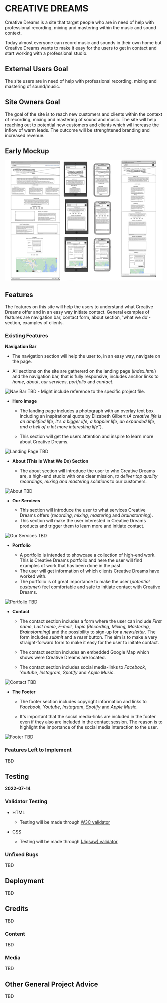 # CREATIVE DREAMS

Creative Dreams is a site that target people who are in need of help with professional recording, mixing and mastering within the music and sound context.

Today almost everyone can record music and sounds in their own home but Creative Dreams wants to make it easy for the users to get in contact and start working with a professional studio.

## External Users Goal
The site users are in need of help with professional recording, mixing and mastering of sound/music.

## Site Owners Goal
The goal of the site is to reach new customers and clients within the context of recording, mixing and mastering of sound and music. The site will help reaching out to potential new customers and clients which wil increase the inflow of warm leads. The outcome will be strenghtened branding and increased revenue.

## Early Mockup
![Early Mockup](/mockup/img/creative_dreams_mockup_v0.9.png)

## Features
The features on this site will help the users to understand what Creative Dreams offer and in an easy way initiate contact. General examples of features are navigation bar, contact form, about section, 'what we do'-section, examples of clients.

### Existing Features

 __Navigation Bar__

  - The navigation section will help the user to, in an easy way, navigate on the page.

  - All sections on the site are gathererd on the landing page (*index.html*) and the navigation bar, that is fully responsive, includes anchor links to *home*, *about*, *our services*, *portfolio* and *contact*. 
 
![Nav Bar](TBD) TBD - Might include reference to the specific project file.

- __Hero Image__

  - The landing page includes a photograph with an overlay text box including an inspirational quote by Elizabeth Gilbert (*A creative life is an amplified life, it's a bigger life, a happier life, an expanded life, and a hell of a lot more interesting life"*).

  - This section will get the users attention and inspire to learn more about Creative Dreams.

![Landing Page](TBD) TBD

- __About (This Is What We Do) Section__

    - The about section will introduce the user to who Creative Dreams are, a high-end studio with one clear mission, *to deliver top quality recordings, mixing and mastering solutions* to our customers.


![About](TBD) TBD

- __Our Services__

  - This section will introduce the user to what services Creative Dreams offers (*recording*, *mixing*, *mastering* and *brainstorming*).
  - This section will make the user interested in Creative Dreams products and trigger them to learn more and initiate contact.

![Our Services](TBD) TBD

- __Portfolio__

    - A portfolio is intended to showcase a collection of high-end work. This is Creative Dreams portfolio and here the user will find examples of work that has been done in the past.
    - The user will get information of which clients Creative Dreams have worked with.
    - The portfolio is of great importance to make the user (*potential customer*) feel comfortable and safe to initiate contact with Creative Dreams.

![Portfolio](TBD) TBD

- __Contact__ 

  - The contact section includes a form where the user can include *First name*, *Last name*, *E-mail*, *Topic (Recording, Mixing, Mastering, Brainstorming*) and the possibility to sign-up for a *newsletter*. The form includes *submit* and a *reset* button. The aim is to make a very straight-forward form to make it easy for the user to initate contact.

  - The contact section includes an embedded Google Map which shows were Creative Dreams are located.

  - The contact section includes social media-links to *Facebook*, *Youtube*, *Instagram*, *Spotify* and *Apple Music*.

![Contact](TBD) TBD

- __The Footer__ 

  - The footer section includes copyright information and links to *Facebook*, *Youtube*, *Instagram*, *Spotify* and *Apple Music*.

  - It's important that the social media-links are included in the footer even if they also are included in the contact session. The reason is to highlight the importance of the social media interaction to the user.

![Footer](TBD) TBD

### Features Left to Implement

TBD

## Testing

**2022-07-14**



### Validator Testing

- HTML
  - Testing will be made through [W3C validator](https://validator.w3.org/nu/?doc=https%3A%2F%2Fcode-institute-org.github.io%2Flove-running-2.0%2Findex.html)
  
- CSS
  - Testing will be made through [(Jigsaw) validator](https://jigsaw.w3.org/css-validator/validator?uri=https%3A%2F%2Fvalidator.w3.org%2Fnu%2F%3Fdoc%3Dhttps%253A%252F%252Fcode-institute-org.github.io%252Flove-running-2.0%252Findex.html&profile=css3svg&usermedium=all&warning=1&vextwarning=&lang=en#css)

### Unfixed Bugs

TBD

## Deployment

TBD

## Credits

TBD

### Content

TBD

### Media

TBD

## Other General Project Advice

TBD